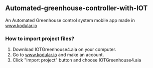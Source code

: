 ## Automated-greenhouse-controller-with-IOT

An Automated Greenhouse control system mobile app made in www.kodular.io

### How to import project files?

1. Download IOTGreenhouse4.aia on your computer.
2. Go to www.kodular.io and make an account.
3. Click "Import project" button and choose IOTGreenhouse4.aia
